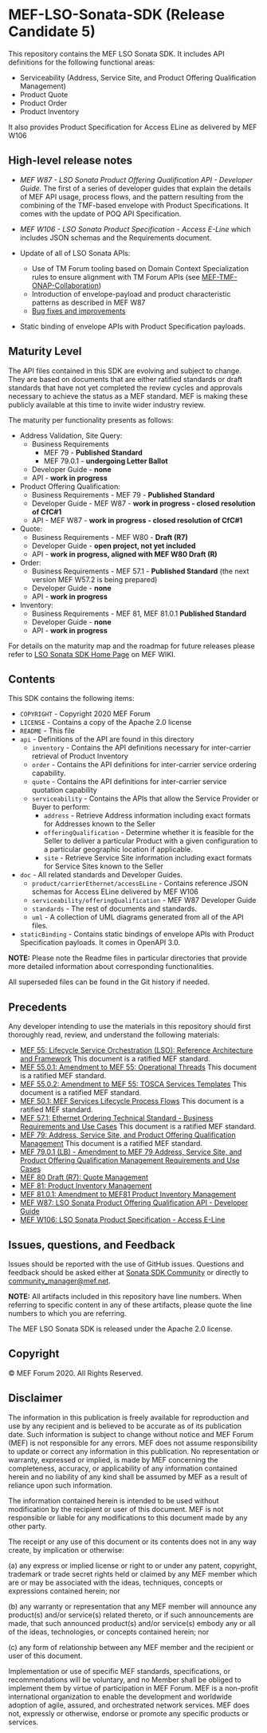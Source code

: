 # MEF-LSO-Sonata-SDK (Release Candidate 5)

This repository contains the MEF LSO Sonata SDK.
It includes API definitions for the following functional areas:

* Serviceability (Address, Service Site, and Product Offering Qualification Management)
* Product Quote
* Product Order
* Product Inventory

It also provides Product Specification for Access ELine as delivered by MEF W106

## High-level release notes

* *MEF W87 - LSO Sonata Product Offering Qualification API - Developer Guide.* The first of a series of developer guides that explain the details of MEF API usage, process flows, and the pattern resulting from the combining of the TMF-based envelope with Product Specifications. It comes with the update of POQ API Specification.

* *MEF W106 - LSO Sonata Product Specification - Access E-Line* which includes JSON schemas and the Requirements document.

* Update of all of LSO Sonata APIs:
  * Use of TM Forum tooling based on Domain Context Specialization rules to ensure alignment with TM Forum APIs (see [MEF-TMF-ONAP-Collaboration](https://wiki.mef.net/pages/viewpage.action?pageId=106608028))
  * Introduction of envelope-payload and product characteristic patterns as described in MEF W87
  * [Bug fixes and improvements](https://github.com/MEF-GIT/MEF-LSO-Sonata-SDK/projects/4)

* Static binding of envelope APIs with Product Specification payloads.

## Maturity Level

The API files contained in this SDK are evolving and subject to change.  They are based on documents that are either ratified standards or draft standards that have not yet completed the review cycles and approvals necessary to achieve the status as a MEF standard.  MEF is making these publicly available at this time to invite wider industry review.

The maturity per functionality presents as follows:

* Address Validation, Site Query:
  * Business Requirements
    * MEF 79 - **Published Standard**
    * MEF 79.0.1 - **undergoing Letter Ballot**
  * Developer Guide - **none**
  * API - **work in progress**
* Product Offering Qualification:
  * Business Requirements - MEF 79 - **Published Standard**
  * Developer Guide - MEF W87 - **work in progress - closed resolution of CfC#1**
  * API - MEF W87 - **work in progress - closed resolution of CfC#1**
* Quote:
  * Business Requirements - MEF W80 - **Draft (R7)**
  * Developer Guide - **open project, not yet included**
  * API - **work in progress, aligned with MEF W80 Draft (R)**
* Order:
  * Business Requirements - MEF 57.1 - **Published Standard** (the next version MEF W57.2 is being prepared)
  * Developer Guide - **none**
  * API - **work in progress**
* Inventory:
  * Business Requirements - MEF 81, MEF 81.0.1 **Published Standard**
  * Developer Guide - **none**
  * API - **work in progress**
  
For details on the maturity map and the roadmap for future releases please refer to [LSO Sonata SDK Home Page](https://wiki.mef.net/display/CESG/LSO+Sonata+SDK) on MEF WIKI.

## Contents

This SDK contains the following items:

* `COPYRIGHT` - Copyright 2020 MEF Forum
* `LICENSE` - Contains a copy of the Apache 2.0 license
* `README` - This file
* `api` - Definitions of the API are found in this directory
  * `inventory` - Contains the API definitions necessary for inter-carrier retrieval  of  Product  Inventory
  * `order` - Contains the API definitions for inter-carrier service ordering capability.
  * `quote` - Contains the API definitions for inter-carrier service quotation capability
  * `serviceability` - Contains the APIs that allow the Service Provider or Buyer to perform:
    * `address` - Retrieve Address information including exact formats for Addresses known to the Seller
    * `offeringQualification` - Determine whether it is feasible for the Seller to deliver a particular Product with a given configuration to a particular geographic location if applicable.
    * `site` - Retrieve Service Site information including exact formats for Service Sites known to the Seller
* `doc` - All related standards and Developer Guides.
  * `product/carrierEthernet/accessELine` - Contains reference JSON schemas for Access ELine delivered by MEF W106
  * `serviceability/offeringQualification` - MEF W87 Developer Guide
  * `standards` - The rest of documents and standards.
  * `uml` - A collection of UML diagrams generated from all of the API files.
* `staticBinding` - Contains static bindings of envelope APIs with Product Specification payloads. It comes in OpenAPI 3.0.

**NOTE:** Please note the Readme files in particular directories that provide more detailed information about corresponding functionalities.  

All superseded files can be found in the Git history if needed.

## Precedents

Any developer intending to use the materials in this repository should first thoroughly read, review, and understand the following materials:

* [MEF 55: Lifecycle Service Orchestration (LSO): Reference Architecture and Framework](doc/standards/MEF%2055%20-%20LSO%20Reference%20Architecture%20and%20Framework.pdf) This document is a ratified MEF standard.
* [MEF 55.0.1: Amendment to MEF 55: Operational Threads](doc/standards/MEF%2055.0.1%20-%20Operational%20Threads.pdf) This document is a ratified MEF standard.
* [MEF 55.0.2: Amendment to MEF 55: TOSCA Services Templates](doc/standards/MEF%2055.0.2%20-%20TOSCA%20Service%20Templates.pdf) This document is a ratified MEF standard.
* [MEF 50.1: MEF Services Lifecycle Process Flows](doc/standards/MEF%2050.1%20-%20MEF%20Services%20Lifecycle%20Process%20Flows.pdf) This document is a ratified MEF standard.
* [MEF 57.1: Ethernet Ordering Technical Standard - Business Requirements and Use Cases](doc/standards/MEF%2057.1%20-%20Ethernet%20Ordering%20Technical%20Specification%20-%20Business%20Requirements%20and%20Use%20Cases.pdf) This document is a ratified MEF standard.
* [MEF 79: Address, Service Site, and Product Offering Qualification Management](doc/standards/MEF%2079%20-%20Address,%20Service%20Site,%20and%20Product%20Offering%20Qualification%20Management.pdf) This document is a ratified MEF standard.
* [MEF 79.0.1 (LB) - Amendment to MEF 79 Address, Service Site, and Product Offering Qualification Management Requirements and Use Cases](doc/standards/MEF%2079.0.1%20(LB)%20-%20Amendment%20to%20MEF%2079%20Address,%20Service%20Site,%20and%20Product%20Offering%20Qualification%20Management%20Requirements%20and%20Use%20Cases.pdf)
* [MEF 80 Draft (R7): Quote Management](doc/standards/MEF%2080%20Draft%20(R7)%20-%20Quote%20Management.pdf)
* [MEF 81: Product Inventory Management](doc/standards/MEF%2081%20-%20Product%20Inventory%20Management.pdf)
* [MEF 81.0.1: Amendment to MEF81 Product Inventory Management](doc/standards/MEF%2081.0.1%20-%20Amandment%20to%20MEF81%20Product%20Inventory%20Management.pdf)
* [MEF W87: LSO Sonata Product Offering Qualification API - Developer Guide](doc/serviceability/offeringQualification/v5/MEF_W87.md)
* [MEF W106: LSO Sonata Product Specification - Access E-Line](doc/product/carrierEthernet/accessELine/v1/MEF_W106.md)

## Issues, questions, and Feedback

Issues should be reported with the use of GitHub issues.
Questions and feedback should be asked either at [Sonata SDK Community](https://github.com/orgs/MEF-GIT/teams/mef-lso-sonata-sdk-community) or directly to community_manager@mef.net.

**NOTE:** All artifacts included in this repository have line numbers.  When referring to specific content in any of these artifacts, please quote the line numbers to which you are referring.

The MEF LSO Sonata SDK is released under the Apache 2.0 license.

## Copyright

© MEF Forum 2020. All Rights Reserved.

## Disclaimer

The information in this publication is freely available for reproduction and use by any recipient and is believed to be accurate as of its publication date. Such information is subject to change without notice and MEF Forum (MEF) is not responsible for any errors. MEF does not assume responsibility to update or correct any information in this publication. No representation or warranty, expressed or implied, is made by MEF concerning the completeness, accuracy, or applicability of any information contained herein and no liability of any kind shall be assumed by MEF as a result of reliance upon such information.

The information contained herein is intended to be used without modification by the recipient or user of this document. MEF is not responsible or liable for any modifications to this document made by any other party.

The receipt or any use of this document or its contents does not in any way create, by implication or otherwise:

(a) any express or implied license or right to or under any patent, copyright, trademark or trade secret rights held or claimed by any MEF member which are or may be associated with the ideas, techniques, concepts or expressions contained herein; nor

(b) any warranty or representation that any MEF member will announce any product(s) and/or service(s) related thereto, or if such announcements are made, that such announced product(s) and/or service(s) embody any or all of the ideas, technologies, or concepts contained herein; nor

(c) any form of relationship between any MEF member and the recipient or user of this document.

Implementation or use of specific MEF standards, specifications, or recommendations will be voluntary, and no Member shall be obliged to implement them by virtue of participation in MEF Forum. MEF is a non-profit international organization to enable the development and worldwide adoption of agile, assured, and orchestrated network services. MEF does not, expressly or otherwise, endorse or promote any specific products or services.
